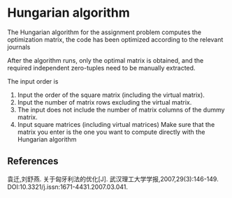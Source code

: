 # Hungarian  algorithm 
The Hungarian algorithm for the assignment problem computes the optimization matrix, the code has been optimized according to the relevant journals

After the algorithm runs, only the optimal matrix is obtained, and the required independent zero-tuples need to be manually extracted.

The input order is
1. Input the order of the square matrix (including the virtual matrix).
2. Input the number of matrix rows excluding the virtual matrix.
3. The input does not include the number of matrix columns of the dummy matrix.
4. Input square matrices (including virtual matrices)
Make sure that the matrix you enter is the one you want to compute directly with the Hungarian algorithm
## References

袁迁,刘舒燕. 关于匈牙利法的优化[J]. 武汉理工大学学报,2007,29(3):146-149. DOI:10.3321/j.issn:1671-4431.2007.03.041.
